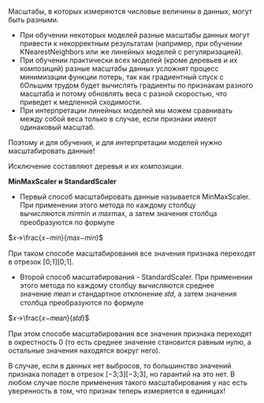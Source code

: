 Масштабы, в которых измеряются числовые величины в данных, могут быть разными.

- При обучении некоторых моделей разные масштабы данных могут привести к некорректным результатам (например, при обучении KNearestNeighbors или же линейных моделей с регуляризацией).
- При обучении практически всех моделей (кроме деревьев и их композиций) разные масштабы данных усложнят процесс минимизации функции потерь, так как градиентный спуск с бОльшим трудом будет вычислять градиенты по признакам разного масштаба и потому обновлять веса с разной скоростью, что приведет к медленной сходимости.
- При интерпретации линейных моделей мы можем сравнивать между собой веса только в случае, если признаки имеют одинаковый масштаб.

Поэтому и для обучения, и для интерпретации моделей нужно масштабировать данные!

Исключение составляют деревья и их композиции.

**MinMaxScaler и StandardScaler**

- Первый способ масштабировать данные называется MinMaxScaler. При применении этого метода по каждому столбцу вычисляются 𝑚𝑖𝑛min и 𝑚𝑎𝑥max, а затем значения столбца преобразуются по формуле

$𝑥→\frac{𝑥−𝑚𝑖𝑛}{𝑚𝑎𝑥−𝑚𝑖𝑛}$


При таком способе масштабирования все значения признака переходят в отрезок [0;1][0;1].

- Второй способ масштабирования - StandardScaler. При применении этого метода по каждому столбцу вычисляются среднее значение 𝑚𝑒𝑎𝑛 и стандартное отклонение 𝑠𝑡𝑑, а затем значения столбца преобразуются по формуле

$𝑥→\frac{𝑥−𝑚𝑒𝑎𝑛}{𝑠𝑡𝑑}$

При этом способе масштабирования все значения признака переходят в окрестность 0 (то есть среднее значение становится равным нулю, а остальные значения находятся вокруг него). 

В случае, если в данных нет выбросов, то большинство значений признака попадет в отрезок [−3;3][−3;3], но гарантий на это нет. В любом случае после применения такого масштабирования у нас есть уверенность в том, что признак теперь измеряется в единицах! 


